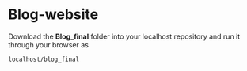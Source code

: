 # Blog-website

Download the **Blog_final** folder into your localhost repository and run it through your browser as

```
localhost/blog_final
```
